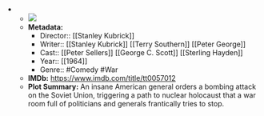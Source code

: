 -  
    - ![](https://m.media-amazon.com/images/M/MV5BZWI3ZTMxNjctMjdlNS00NmUwLWFiM2YtZDUyY2I3N2MxYTE0XkEyXkFqcGdeQXVyNzkwMjQ5NzM@._V1_SX300.jpg)  
    - **Metadata:**
        - Director:: [[Stanley Kubrick]]
        - Writer:: [[Stanley Kubrick]] [[Terry Southern]] [[Peter George]]
        - Cast:: [[Peter Sellers]] [[George C. Scott]] [[Sterling Hayden]]
        - Year:: [[1964]]
        - Genre:: #Comedy #War
    - **IMDb:** https://www.imdb.com/title/tt0057012
    - **Plot Summary:** An insane American general orders a bombing attack on the Soviet Union, triggering a path to nuclear holocaust that a war room full of politicians and generals frantically tries to stop.

